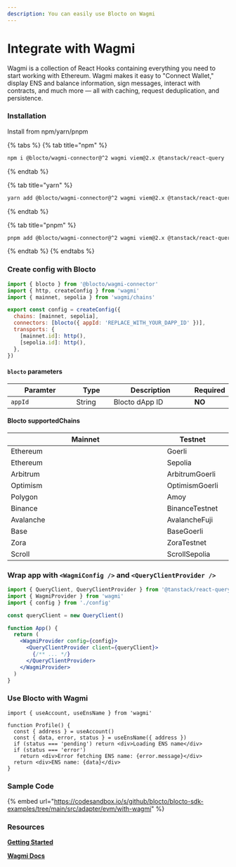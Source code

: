 ```yaml
---
description: You can easily use Blocto on Wagmi
---
```


# Integrate with Wagmi

Wagmi is a collection of React Hooks containing everything you need to start working with Ethereum. Wagmi makes it easy to "Connect Wallet," display ENS and balance information, sign messages, interact with contracts, and much more — all with caching, request deduplication, and persistence.

### Installation

Install from npm/yarn/pnpm

{% tabs %}
{% tab title="npm" %}
```bash
npm i @blocto/wagmi-connector@^2 wagmi viem@2.x @tanstack/react-query
```
{% endtab %}

{% tab title="yarn" %}
```bash
yarn add @blocto/wagmi-connector@^2 wagmi viem@2.x @tanstack/react-query
```
{% endtab %}

{% tab title="pnpm" %}
```bash
pnpm add @blocto/wagmi-connector@^2 wagmi viem@2.x @tanstack/react-query
```
{% endtab %}
{% endtabs %}

### Create config with Blocto

```javascript
import { blocto } from '@blocto/wagmi-connector'
import { http, createConfig } from 'wagmi'
import { mainnet, sepolia } from 'wagmi/chains'

export const config = createConfig({
  chains: [mainnet, sepolia],
  connectors: [blocto({ appId: 'REPLACE_WITH_YOUR_DAPP_ID' })],
  transports: {
    [mainnet.id]: http(),
    [sepolia.id]: http(),
  },
})
```

#### `blocto` parameters

<table><thead><tr><th width="211">Paramter</th><th width="100">Type</th><th width="266">Description</th><th>Required</th></tr></thead><tbody><tr><td><code>appId</code></td><td>String</td><td>Blocto dApp ID</td><td><strong>NO</strong></td></tr></tbody></table>

#### Blocto supportedChains

<table><thead><tr><th width="372.91797556719024">Mainnet</th><th>Testnet</th><th data-hidden></th></tr></thead><tbody><tr><td>Ethereum</td><td>Goerli</td><td></td></tr><tr><td>Ethereum</td><td>Sepolia</td><td></td></tr><tr><td>Arbitrum</td><td>ArbitrumGoerli</td><td></td></tr><tr><td>Optimism</td><td>OptimismGoerli</td><td></td></tr><tr><td>Polygon</td><td>Amoy</td><td></td></tr><tr><td>Binance</td><td>BinanceTestnet</td><td></td></tr><tr><td>Avalanche</td><td>AvalancheFuji</td><td></td></tr><tr><td>Base</td><td>BaseGoerli</td><td></td></tr><tr><td>Zora</td><td>ZoraTestnet</td><td></td></tr><tr><td>Scroll</td><td>ScrollSepolia</td><td></td></tr></tbody></table>

### Wrap app with `<WagmiConfig />` and `<QueryClientProvider />`

```jsx
import { QueryClient, QueryClientProvider } from '@tanstack/react-query' 
import { WagmiProvider } from 'wagmi'
import { config } from './config'

const queryClient = new QueryClient() 

function App() {
  return (
    <WagmiProvider config={config}>
      <QueryClientProvider client={queryClient}> 
        {/** ... */} 
      </QueryClientProvider> 
    </WagmiProvider>
  )
}
```

### Use Blocto with Wagmi

```tsx
import { useAccount, useEnsName } from 'wagmi'

function Profile() {
  const { address } = useAccount()
  const { data, error, status } = useEnsName({ address })
  if (status === 'pending') return <div>Loading ENS name</div>
  if (status === 'error')
    return <div>Error fetching ENS name: {error.message}</div>
  return <div>ENS name: {data}</div>
}
```

### Sample Code

{% embed url="https://codesandbox.io/s/github/blocto/blocto-sdk-examples/tree/main/src/adapter/evm/with-wagmi" %}

### Resources

[**Getting Started**](https://wagmi.sh/react/getting-started)

[**Wagmi Docs**](https://wagmi.sh/)
